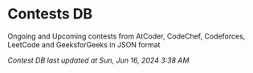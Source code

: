 # Contests DB

Ongoing and Upcoming contests from AtCoder, CodeChef, Codeforces, LeetCode and GeeksforGeeks in JSON format

*Contest DB last updated at Sun, Jun 16, 2024 3:38 AM*  

